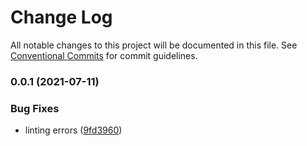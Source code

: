 # Change Log

All notable changes to this project will be documented in this file.
See [Conventional Commits](https://conventionalcommits.org) for commit guidelines.

### 0.0.1 (2021-07-11)


### Bug Fixes

* linting errors ([9fd3960](https://github.com/magicspon/nextjs-craftcms-mono/commit/9fd3960dc62f6abd4a94b2123feeb1dbc8eb86a4))
